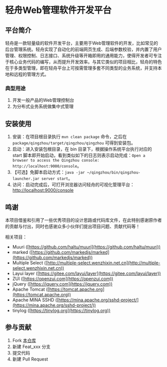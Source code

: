 # 轻舟Web管理软件开发平台

## 平台简介

轻舟是一款轻量级的软件开发平台，主要用于Web管理软件的开发，比如常见的后台管理系统。轻舟实现了自动化的前端网页生成、后端参数校验，并内置了用户管理、权限控制、日志接口、系统升级等开箱即用的通用能力，使得开发者可专注于核心业务代码的编写，从而提升开发效率。与其它类似的项目相比，轻舟的特色在于多类型管理，即在轻舟平台上可按需管理多套不同类型的业务系统，并支持本地和远程的管理方式。

### 典型用途

1. 开发一般产品的Web管理控制台
2. 为分布式业务系统做集中式管理

## 安装使用

1. 安装：在项目根目录执行 `mvn clean package` 命令，之后在 `package/qingzhou/target/qingzhou/qingzhou` 可得到安装包。
2. 启动：进入安装包根目录，在 bin 目录下，根据操作系统平台执行对应的 start
   脚本即开始启动，看到类似如下的日志则表示启动完成：`Open a browser to access the Qingzhou
   console: http://localhost:9000/console`。
3. 【可选】免脚本启动方式：`java -jar ~/qingzhou/bin/qingzhou-launcher.jar server start`。
4. 访问：启动完成后，可打开浏览器访问轻舟的可视化管理平台： [http://localhost:9000/console](http://localhost:9000/console)

## 鸣谢

本项目借鉴和引用了一些优秀项目的设计思路或代码库文件，在此特别感谢原作者的贡献与付出，同时也感谢众多小伙伴们提出项目问题、贡献代码等！

相关项目：

+ Muuri ([https://github.com/haltu/muuri](https://github.com/haltu/muuri))
+ marked ([https://github.com/markedjs/marked](https://github.com/markedjs/marked))
+ Multiple Select ([http://multiple-select.wenzhixin.net.cn](http://multiple-select.wenzhixin.net.cn))
+ Layui layer ([https://gitee.com/layui/layer](https://gitee.com/layui/layer))
+ ZUI ([https://openzui.com](https://openzui.com))
+ jQuery ([https://jquery.com](https://jquery.com))
+ Apache Tomcat ([https://tomcat.apache.org](https://tomcat.apache.org))
+ Apache MINA SSHD ([https://mina.apache.org/sshd-project/](https://mina.apache.org/sshd-project/))
+ tinylog ([https://tinylog.org](https://tinylog.org))

## 参与贡献

1. Fork [本仓库](https://gitee.com/openeuler/qingzhou)
2. 新建 Feat_xxx 分支
3. 提交代码
4. 新建 Pull Request
